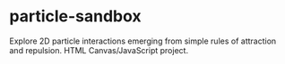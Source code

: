 # particle-sandbox
Explore 2D particle interactions emerging from simple rules of attraction and repulsion. HTML Canvas/JavaScript project. 
